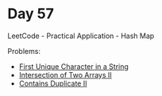 # Day 57

LeetCode - Practical Application - Hash Map

Problems:

 - [First Unique Character in a String](../solutions/first-unique-character-in-string.js)
 - [Intersection of Two Arrays II](../solutions/intersection-two-arrays-ii.js)
 - [Contains Duplicate II](../solutions/contains-duplicate-ii.js)

